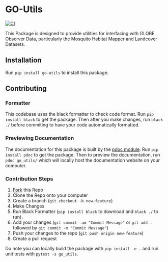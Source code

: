 # GO-Utils
[![CI](https://github.com/IGES-Geospatial/globe-observer-utils/actions/workflows/CI.yml/badge.svg)](https://github.com/IGES-Geospatial/globe-observer-utils/actions/workflows/CI.yml)

This Package is designed to provide utilities for interfacing with GLOBE Observer Data, particularly the Mosquito Habitat Mapper and Landcover Datasets.

## Installation
Run `pip install go-utils` to install this package.

## Contributing

### Formatter
This codebase uses the black formatter to check code format. Run `pip install black` to get the package. Then after you make changes, run `black ./` before commiting to have your code automatically formatted.

### Previewing Documentation
The documentation for this package is built by the [pdoc module](https://github.com/mitmproxy/pdoc). Run `pip install pdoc` to get the package. Then to preview the documentation, run `pdoc go_utils/` which will locally host the documentation website on your computer. 

### Contribution Steps
1. [Fork](https://github.com/IGES-Geospatial/globe-observer-utils/fork) this Repo
2. Clone the Repo onto your computer
3. Create a branch (`git checkout -b new-feature`)
4. Make Changes
5. Run Black Formatter (`pip install black` to download and `black ./` to run).
6. Add your changes (`git commit -am "Commit Message"` or `git add .` followed by `git commit -m "Commit Message"`)
7. Push your changes to the repo (`git push origin new-feature`)
8. Create a pull request

Do note you can locally build the package with `pip install -e .` and run unit tests with `pytest -s go_utils`.
